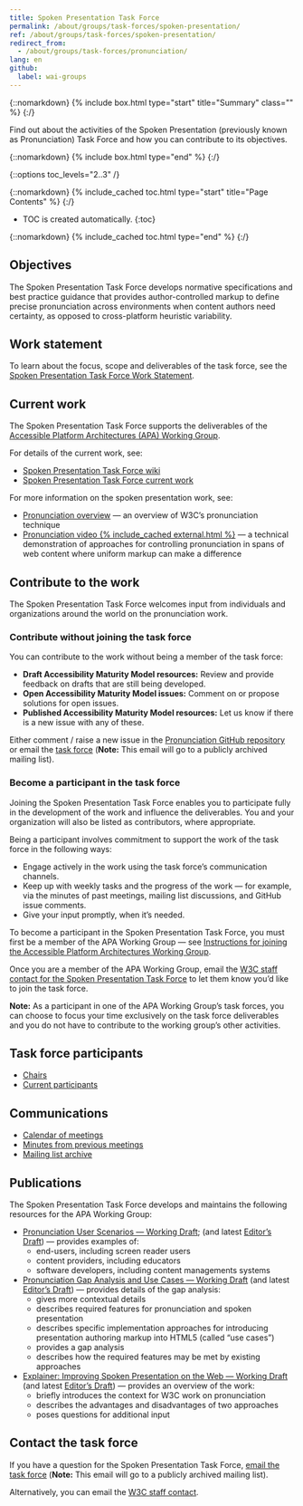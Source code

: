 ```yaml
---
title: Spoken Presentation Task Force
permalink: /about/groups/task-forces/spoken-presentation/
ref: /about/groups/task-forces/spoken-presentation/
redirect_from:
  - /about/groups/task-forces/pronunciation/
lang: en
github:
  label: wai-groups
---
```


{::nomarkdown}
{% include box.html type="start" title="Summary" class="" %}
{:/}

Find out about the activities of the Spoken Presentation (previously known as Pronunciation) Task Force and how you can contribute to its objectives.

{::nomarkdown}
{% include box.html type="end" %}
{:/}

{::options toc_levels="2..3" /}

{::nomarkdown}
{% include_cached toc.html type="start" title="Page Contents" %}
{:/}

-   TOC is created automatically.
{:toc}

{::nomarkdown}
{% include_cached toc.html type="end" %}
{:/}

## Objectives

The Spoken Presentation Task Force develops normative specifications and best practice guidance that provides author-controlled markup to define precise pronunciation across environments when content authors need certainty, as opposed to cross-platform heuristic variability.

## Work statement

To learn about the focus, scope and deliverables of the task force, see the [Spoken Presentation Task Force Work Statement](/about/groups/task-forces/spoken-presentation/work-statement/).

## Current work

The Spoken Presentation Task Force supports the deliverables of the [Accessible Platform Architectures (APA) Working Group](/about/groups/apawg/).

For details of the current work, see:

* [Spoken Presentation Task Force wiki](https://github.com/w3c/pronunciation/wiki/)
* [Spoken Presentation Task Force current work](https://github.com/w3c/pronunciation/blob/master/README.md)

For more information on the spoken presentation work, see:

* [Pronunciation overview](/pronunciation/) &mdash; an overview of W3C’s pronunciation technique
* [Pronunciation video {% include_cached external.html %}](https://ln.sync.com/dl/10e1a9c60/92faztk9-he4wbve6-twt5jp3h-zuh6brfd) &mdash; a technical demonstration of approaches for controlling pronunciation in spans of web content where uniform markup can make a difference

## Contribute to the work

The Spoken Presentation Task Force welcomes input from individuals and organizations around the world on the pronunciation work.

### Contribute without joining the task force

You can contribute to the work without being a member of the task force:

- **Draft Accessibility Maturity Model resources:** Review and provide feedback on drafts that are still being developed.
- **Open Accessibility Maturity Model issues:** Comment on or propose solutions for open issues.
- **Published Accessibility Maturity Model resources:** Let us know if there is a new issue with any of these.

Either comment / raise a new issue in the [Pronunciation GitHub repository](https://github.com/w3c/pronunciation/issues) or email the [task force](mailto:public-pronunciation@w3.org) (**Note:** This email will go to a publicly archived mailing list).

### Become a participant in the task force

Joining the Spoken Presentation Task Force enables you to participate fully in the development of the work and influence the deliverables. You and your organization will also be listed as contributors, where appropriate.

Being a participant involves commitment to support the work of the task force in the following ways:

* Engage actively in the work using the task force’s communication channels.
* Keep up with weekly tasks and the progress of the work &mdash; for example, via the minutes of past meetings, mailing list discussions, and GitHub issue comments.
* Give your input promptly, when it’s needed.

To become a participant in the Spoken Presentation Task Force, you must first be a member of the APA Working Group &mdash; see [Instructions for joining the Accessible Platform Architectures Working Group](https://www.w3.org/groups/wg/apa/instructions/).

Once you are a member of the APA Working Group, email the [W3C staff contact for the Spoken Presentation Task Force](https://www.w3.org/groups/tf/pronunciation-tf/participants/#staff) to let them know you’d like to join the task force.

**Note:** As a participant in one of the APA Working Group’s task forces, you can choose to focus your time exclusively on the task force deliverables and you do not have to contribute to the working group’s other activities.

## Task force participants

* [Chairs](https://www.w3.org/groups/tf/pronunciation-tf/participants/#chairs)
* [Current participants](https://www.w3.org/groups/tf/pronunciation-tf/participants/#participants)

## Communications

* [Calendar of meetings](https://www.w3.org/groups/tf/pronunciation-tf/calendar/)
* [Minutes from previous meetings](/about/groups/task-forces/spoken-presentation/minutes/)
* [Mailing list archive](https://lists.w3.org/Archives/Public/public-pronunciation/)

## Publications

The Spoken Presentation Task Force develops and maintains the following resources for the APA Working Group:

* [Pronunciation User Scenarios &mdash; Working Draft](https://www.w3.org/TR/pronunciation-user-scenarios/); (and latest [Editor’s Draft](https://w3c.github.io/pronunciation/user-scenarios/)) &mdash; provides examples of:
    - end-users, including screen reader users
    - content providers, including educators
    - software developers, including content managements systems
* [Pronunciation Gap Analysis and Use Cases &mdash; Working Draft](https://www.w3.org/TR/pronunciation-gap-analysis-and-use-cases/) (and latest [Editor’s Draft](https://w3c.github.io/pronunciation/gap-analysis_and_use-case/)) &mdash; provides details of the gap analysis:
    - gives more contextual details
    - describes required features for pronunciation and spoken presentation
    - describes specific implementation approaches for introducing presentation authoring markup into HTML5 (called “use cases”)
    - provides a gap analysis
    - describes how the required features may be met by existing approaches    
* [Explainer: Improving Spoken Presentation on the Web &mdash; Working Draft](https://www.w3.org/TR/pronunciation-explainer/) (and latest [Editor’s Draft](https://w3c.github.io/pronunciation/explainer/)) &mdash; provides an overview of the work:
    - briefly introduces the context for W3C work on pronunciation
    - describes the advantages and disadvantages of two approaches
    - poses questions for additional input


## Contact the task force

If you have a question for the Spoken Presentation Task Force, [email the task force](mailto:public-pronunciation@w3.org) (**Note:** This email will go to a publicly archived mailing list).

Alternatively, you can email the [W3C staff contact](https://www.w3.org/groups/tf/pronunciation-tf/participants/#staff).
